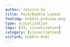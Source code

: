 ```yaml
---
author: Jessica Xu
title: Pack/Bubble Layout
featimg: bubble_preview.png
type: visualization
tags: [d3, visualization] 
category: [visualization]
vizlink: bubble.html
---
```

